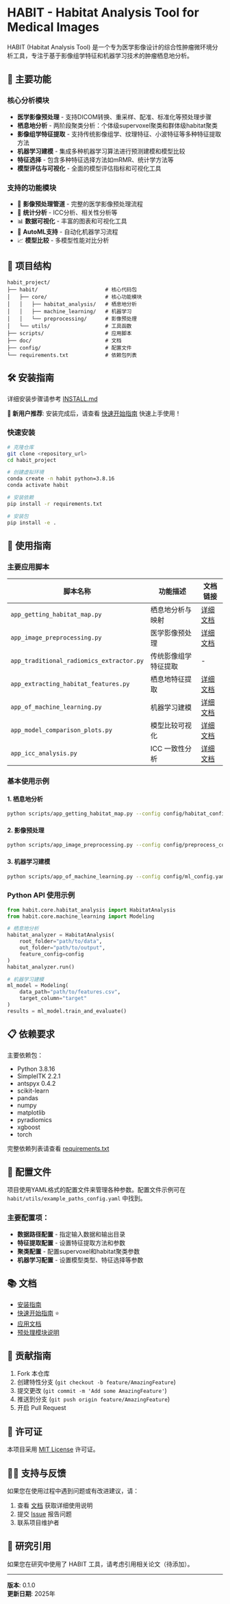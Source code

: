 # HABIT - Habitat Analysis Tool for Medical Images

HABIT (Habitat Analysis Tool) 是一个专为医学影像设计的综合性肿瘤微环境分析工具，专注于基于影像组学特征和机器学习技术的肿瘤栖息地分析。

## 🚀 主要功能

### 核心分析模块
- **医学影像预处理** - 支持DICOM转换、重采样、配准、标准化等预处理步骤
- **栖息地分析** - 两阶段聚类分析：个体级supervoxel聚类和群体级habitat聚类  
- **影像组学特征提取** - 支持传统影像组学、纹理特征、小波特征等多种特征提取方法
- **机器学习建模** - 集成多种机器学习算法进行预测建模和模型比较
- **特征选择** - 包含多种特征选择方法如mRMR、统计学方法等
- **模型评估与可视化** - 全面的模型评估指标和可视化工具

### 支持的功能模块
- 🔬 **影像预处理管道** - 完整的医学影像预处理流程
- 🧮 **统计分析** - ICC分析、相关性分析等
- 📊 **数据可视化** - 丰富的图表和可视化工具
- 🤖 **AutoML支持** - 自动化机器学习流程
- 📈 **模型比较** - 多模型性能对比分析

## 📁 项目结构

```
habit_project/
├── habit/                      # 核心代码包
│   ├── core/                   # 核心功能模块
│   │   ├── habitat_analysis/   # 栖息地分析
│   │   ├── machine_learning/   # 机器学习
│   │   └── preprocessing/      # 影像预处理
│   └── utils/                  # 工具函数
├── scripts/                    # 应用脚本
├── doc/                        # 文档
├── config/                     # 配置文件
└── requirements.txt            # 依赖包列表
```

## 🛠️ 安装指南

详细安装步骤请参考 [INSTALL.md](INSTALL.md)

**🚀 新用户推荐**: 安装完成后，请查看 [快速开始指南](QUICKSTART.md) 快速上手使用！

### 快速安装
```bash
# 克隆仓库
git clone <repository_url>
cd habit_project

# 创建虚拟环境
conda create -n habit python=3.8.16
conda activate habit

# 安装依赖
pip install -r requirements.txt

# 安装包
pip install -e .
```

## 📖 使用指南

### 主要应用脚本

| 脚本名称 | 功能描述 | 文档链接 |
|---------|---------|----------|
| `app_getting_habitat_map.py` | 栖息地分析与映射 | [详细文档](doc/app_getting_habitat_map.md) |
| `app_image_preprocessing.py` | 医学影像预处理 | [详细文档](doc/app_image_preprocessing.md) |
| `app_traditional_radiomics_extractor.py` | 传统影像组学特征提取 | - |
| `app_extracting_habitat_features.py` | 栖息地特征提取 | [详细文档](doc/app_extracting_habitat_features.md) |
| `app_of_machine_learning.py` | 机器学习建模 | [详细文档](doc/app_of_machine_learning.md) |
| `app_model_comparison_plots.py` | 模型比较可视化 | [详细文档](doc/app_model_comparison_plots.md) |
| `app_icc_analysis.py` | ICC 一致性分析 | [详细文档](doc/app_icc_analysis.md) |

### 基本使用示例

#### 1. 栖息地分析
```bash
python scripts/app_getting_habitat_map.py --config config/habitat_config.yaml
```

#### 2. 影像预处理
```bash
python scripts/app_image_preprocessing.py --config config/preprocess_config.yaml
```

#### 3. 机器学习建模
```bash
python scripts/app_of_machine_learning.py --config config/ml_config.yaml
```

### Python API 使用示例

```python
from habit.core.habitat_analysis import HabitatAnalysis
from habit.core.machine_learning import Modeling

# 栖息地分析
habitat_analyzer = HabitatAnalysis(
    root_folder="path/to/data",
    out_folder="path/to/output",
    feature_config=config
)
habitat_analyzer.run()

# 机器学习建模
ml_model = Modeling(
    data_path="path/to/features.csv",
    target_column="target"
)
results = ml_model.train_and_evaluate()
```

## 📋 依赖要求

主要依赖包：
- Python 3.8.16
- SimpleITK 2.2.1
- antspyx 0.4.2
- scikit-learn
- pandas
- numpy
- matplotlib
- pyradiomics
- xgboost
- torch

完整依赖列表请查看 [requirements.txt](requirements.txt)

## 🔧 配置文件

项目使用YAML格式的配置文件来管理各种参数。配置文件示例可在 `habit/utils/example_paths_config.yaml` 中找到。

### 主要配置项：
- **数据路径配置** - 指定输入数据和输出目录
- **特征提取配置** - 设置特征提取方法和参数
- **聚类配置** - 配置supervoxel和habitat聚类参数
- **机器学习配置** - 设置模型类型、特征选择等参数

## 📚 文档

- [安装指南](INSTALL.md)
- [快速开始指南](QUICKSTART.md) ⭐
- [应用文档](doc/)
- [预处理模块说明](habit/core/preprocessing/README.md)

## 🤝 贡献指南

1. Fork 本仓库
2. 创建特性分支 (`git checkout -b feature/AmazingFeature`)
3. 提交更改 (`git commit -m 'Add some AmazingFeature'`)
4. 推送到分支 (`git push origin feature/AmazingFeature`)
5. 开启 Pull Request

## 📄 许可证

本项目采用 [MIT License](LICENSE) 许可证。

## 🙋‍♀️ 支持与反馈

如果您在使用过程中遇到问题或有改进建议，请：
1. 查看 [文档](doc/) 获取详细使用说明
2. 提交 [Issue](../../issues) 报告问题
3. 联系项目维护者

## 🔬 研究引用

如果您在研究中使用了 HABIT 工具，请考虑引用相关论文（待添加）。

---

**版本**: 0.1.0  
**更新日期**: 2025年

